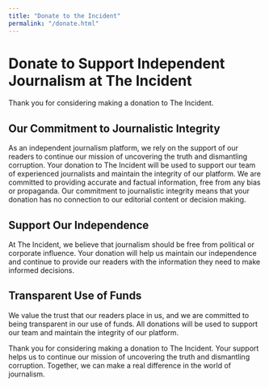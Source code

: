 ```yaml
---
title: "Donate to the Incident"
permalink: "/donate.html"
---
```


# Donate to Support Independent Journalism at The Incident
Thank you for considering making a donation to The Incident.

## Our Commitment to Journalistic Integrity
As an independent journalism platform, we rely on the support of our readers to continue our mission of uncovering the truth and dismantling corruption. Your donation to The Incident will be used to support our team of experienced journalists and maintain the integrity of our platform. We are committed to providing accurate and factual information, free from any bias or propaganda. Our commitment to journalistic integrity means that your donation has no connection to our editorial content or decision making.

## Support Our Independence
At The Incident, we believe that journalism should be free from political or corporate influence. Your donation will help us maintain our independence and continue to provide our readers with the information they need to make informed decisions.

## Transparent Use of Funds
We value the trust that our readers place in us, and we are committed to being transparent in our use of funds. All donations will be used to support our team and maintain the integrity of our platform.

Thank you for considering making a donation to The Incident. Your support helps us to continue our mission of uncovering the truth and dismantling corruption. Together, we can make a real difference in the world of journalism.
